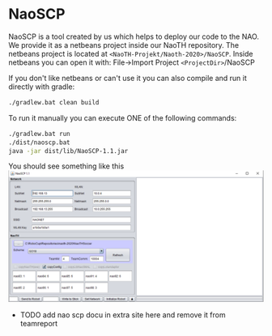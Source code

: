 # NaoSCP
NaoSCP is a tool created by us which helps to deploy our code to the NAO. We provide it as a netbeans project inside
our NaoTH repository. The netbeans project is located at `<NaoTH-Projekt/Naoth-2020>/NaoSCP`. Inside netbeans you can
open it with: File->Import Project `<ProjectDir>`/NaoSCP  

If you don't like netbeans or can't use it you can also compile and run it directly with gradle:
```bash 
./gradlew.bat clean build
```
To run it manually you can execute ONE of the following commands:

``` sh title="Run NaoSCP"
./gradlew.bat run
./dist/naoscp.bat
java -jar dist/lib/NaoSCP-1.1.jar
```
You should see something like this
![NaoSCP startscreen](../img/naoscp/naoscp_start.png)

- TODO add nao scp docu in extra site here and remove it from teamreport